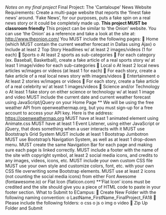 *Notes on my final project*
Final Project: The ‘Cantaloupe’ News Website
Requirements:
Create a multi-page website that reports the ‘finest fake news’ around.
‘Fake News’, for our purposes, puts a fake spin on a real news story or it could be completely
made up.
**This project MUST be classroom friendly**
This project can be similar to ‘the Onion’ website. You can use ‘the Onion’ as a reference and
take a look at the site at: http://www.theonion.com/
You MUST include the following pages:
 Home (which MUST contain the current weather forecast in Dallas using Ajax)
o Include at least 2 Top Story Headlines w/ at least 2 images/videos (1 for each)
 Sports
o At least 2 sports as sub-categories
 For each category (ex. Baseball, Basketball), create a fake article of a real sports
story w/ at least 1 image/video for each sub-categories
 Local
o At least 2 local news articles w/images or videos (at least 1 for each)
 For each story, create a fake article of a real local news story with images/videos
 Entertainment
o At least 2 stories w/images or videos
 For each story, create a fake article of a real celebrity w/ at least 1
images/videos
 Science and/or Technology
o At least 1 fake story on either science or technology w/ at least 1 image and video
MUST include the current date and current weather forecast using JavaScript/jQuery on your Home
Page
** We will be using the free weather API from openweathermap.org, but you must sign-up for
a free account to access your API key. Here is the address: https://openweathermap.org
MUST have at least 1 animated element using Animate.css
MUST have at least 1 Event Listener, using either JavaScript or jQuery, that does something when a user
interacts with it
MUST use Bootstrap’s Grid System
MUST include at least 1 Bootstrap Jumbotron
MUST use Bootstrap’s Navigation System, as well as at least 1 drop-down menu.
MUST create the same Navigation Bar for each page and making sure each page is linked correctly.
MUST include a footer with the name of the site with copyright symbol, at least 2 social media icons,
and credits to any images, videos, icons, etc.
MUST include your own custom CSS file
MUST use your own style and customize colors, font, etc. with your own CSS file overwriting some
Bootstrap elements.
MUST use at least 2 icons (not counting the social media icons) from either Font Awesome
(fontawesome.io) or Flat Icon (flaticon.com)
**’Flat Icon’ icons must be credited and the site should give you a piece of HTML code to paste in your
footer section.
What to Submit to ECampus:
 Create New Folder with the following naming convention:
o LastName_FirstName_FinalProject_FA18
 Please include the following folders:
o css
o js
o img
o video
 Zip Up Folder and Submit
